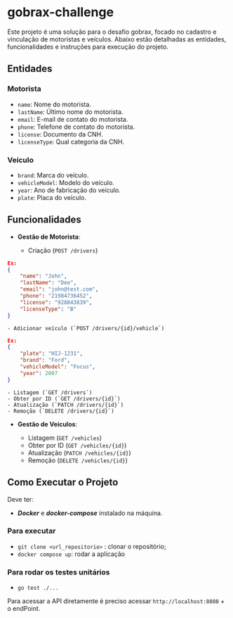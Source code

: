 # gobrax-challenge

Este projeto é uma solução para o desafio gobrax, focado no cadastro e vinculação de motoristas e veículos. Abaixo estão detalhadas as entidades, funcionalidades e instruções para execução do projeto.

## Entidades

### Motorista
- `name`: Nome do motorista.
- `lastName`: Último nome do motorista.
- `email`: E-mail de contato do motorista.
- `phone`: Telefone de contato do motorista.
- `license`: Documento da CNH.
- `licenseType`: Qual categoria da CNH.

### Veículo
- `brand`: Marca do veículo.
- `vehicleModel`: Modelo do veículo.
- `year`: Ano de fabricação do veículo.
- `plate`: Placa do veículo.


## Funcionalidades

- **Gestão de Motorista**:

    - Criação (`POST /drivers`)
```json
Ex:
{
    "name": "John",
    "lastName": "Deo",
    "email": "john@test.com",
    "phone": "21984736452",
    "license": "928843839",
    "licenseType": "B"
}
```
    - Adicionar veículo (`POST /drivers/{id}/vehicle`)
```json
Ex:
{
	"plate": "HIJ-1231",
	"brand": "Ford",
	"vehicleModel": "Focus",
	"year": 2007
}
```
    - Listagem (`GET /drivers`)
    - Obter por ID (`GET /drivers/{id}`)
    - Atualização (`PATCH /drivers/{id}`)
    - Remoção (`DELETE /drivers/{id}`)

- **Gestão de Veículos**:

    - Listagem (`GET /vehicles`)
    - Obter por ID (`GET /vehicles/{id}`)
    - Atualização (`PATCH /vehicles/{id}`)
    - Remoção (`DELETE /vehicles/{id}`)

## Como Executar o Projeto

Deve ter:
- ***Docker*** e ***docker-compose*** instalado na máquina.

### Para executar

- ```git clone <url_repositorio>``` : clonar o repositório;
- ```docker compose up```: rodar a aplicação

### Para rodar os testes unitários
- `go test ./...`

Para acessar a API diretamente é preciso acessar ```http://localhost:8080``` + o endPoint.
